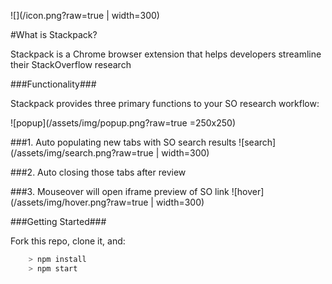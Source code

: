 ![](/icon.png?raw=true | width=300)

#What is Stackpack?

Stackpack is a Chrome browser extension that helps developers streamline their StackOverflow research

###Functionality###

Stackpack provides three primary functions to your SO research workflow:

![popup](/assets/img/popup.png?raw=true =250x250)

###1. Auto populating new tabs with SO search results
![search](/assets/img/search.png?raw=true | width=300)

###2. Auto closing those tabs after review

###3. Mouseover will open iframe preview of SO link
![hover](/assets/img/hover.png?raw=true | width=300)


###Getting Started###

Fork this repo, clone it, and:

```js
	> npm install
	> npm start
```



